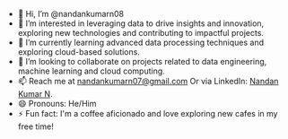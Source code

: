 - 👋 Hi, I’m @nandankumarn08
- 👀 I’m interested in leveraging data to drive insights and innovation, exploring new technologies and contributing to impactful projects.
- 🌱 I’m currently learning advanced data processing techniques and exploring cloud-based solutions.
- 💞️ I’m looking to collaborate on projects related to data engineering, machine learning and cloud computing.
- 📫 Reach me at nandankumarn07@gmail.com Or via LinkedIn: [Nandan Kumar N](https://www.linkedin.com/in/nandankumarn07/).
- 😄 Pronouns: He/Him
- ⚡ Fun fact: I'm a coffee aficionado and love exploring new cafes in my free time!

<!---
nandankumarn08/nandankumarn08 is a ✨ special ✨ repository because its `README.md` (this file) appears on your GitHub profile.
You can click the Preview link to take a look at your changes.
- 💞️ I’m looking to collaborate on projects that push the boundaries of data engineering.
⚡ Fun fact: I enjoy experimenting with new recipes in my free time!
--->
